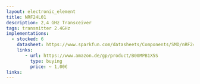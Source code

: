 ```yaml
---
layout: electronic_element
title: NRF24L01
description: 2,4 GHz Transceiver 
tags: transmitter 2.4GHz
implementations:
  - stocked: 6
    datasheet: https://www.sparkfun.com/datasheets/Components/SMD/nRF24L01Pluss_Preliminary_Product_Specification_v1_0.pdf
    links:
       - url: https://www.amazon.de/gp/product/B00MPB1X5S
         type: buying
         price: ~ 1,00€
links:
---
```



